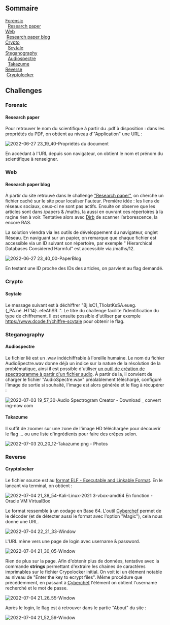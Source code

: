 ## Sommaire
[Forensic](#forensic)  
   [Research paper](#research-paper)  
[Web](#web)  
   [Research paper blog](#research-paper-blog)  
[Crypto](#crypto)  
   [Scytale](#scytale)  
[Steganography](#steganography)  
   [Audiospectre](#audiospectre)  
    [Takazume](#takazume)  
[Reverse](#reverse)  
   [Cryptolocker](#cryptolocker)


## Challenges
### Forensic
#### Research paper 
Pour retrouver le nom du scientifique à partir du .pdf à disposition : dans les propriétés du PDF, on obtient au niveau d'"Application" une URL : 

  ![2022-06-27 23_19_40-Propriétés du document](https://user-images.githubusercontent.com/93680908/176037482-06916b9d-d070-48ff-b19b-dadc3a2dc503.png)
  
  En accédant à l'URL depuis son navigateur, on obtient le nom et prénom du scientifique à renseigner.
  
### Web 
#### Research paper blog 
À partir du site retrouvé dans le challenge ["Research paper"](#research-paper), on cherche un fichier caché sur le site pour localiser l'auteur. Première idée : les liens de réseaux sociaux, ceux-ci ne sont pas actifs. Ensuite on observe que les articles sont dans /papers & /maths, la aussi en ouvrant ces répertoires à la raçine rien à voir. 
Tentative alors avec [Dirb](https://www.kali.org/tools/dirb/) de scanner l’arborescence, la encore RAS. 

La solution viendra via les outils de développement du navigateur, onglet Réseau. En naviguant sur un papier, on remarque que chaque fichier est accessible via un ID suivant son répertoire, par exemple " Hierarchical Databases Considered Harmful" est accessible via /maths/12. 

![2022-06-27 23_40_00-PaperBlog](https://user-images.githubusercontent.com/93680908/176040214-3836fdcd-7b5c-4beb-98e2-911219b5250c.png)

En testant une ID proche des IDs des articles, on parvient au flag demandé. 

### Crypto 
#### Scytale
Le message suivant est à déchiffrer "Bj.lsC1_T!iolatKsSA.eueg.{_PA.né..HT14}..efeAhSR..". Le titre du challenge facilite l'identification du type de chiffrement. Il est ensuite possible d'utiliser par exemple https://www.dcode.fr/chiffre-scytale pour obtenir le flag. 

### Steganography 
#### Audiospectre
Le fichier lié est un .wav indéchiffrable à l'oreille humaine. Le nom du fichier AudioSpectre.wav donne déjà un indice sur la nature de la résolution de la problématique, ainsi il est possible d'utiliser [un outil de création de spectrogramme à partir d'un fichier audio](https://convert.ing-now.com/audio-spectrogram-creator/). À partir de la, il convient de charger le fichier "AudioSpectre.wav" préalablement téléchargé, configuré l'image de sortie si souhaité, l'image est alors générée et le flag à récupérer : 

![2022-07-03 19_57_30-Audio Spectrogram Creator - Download _ convert ing-now com](https://user-images.githubusercontent.com/93680908/177051726-db3f6479-af7e-41ba-9ad5-a681dd781d18.png)

#### Takazume 
Il suffit de zoomer sur une zone de l'image HD téléchargée pour découvrir le flag ... ou une liste d'ingrédients pour faire des crêpes selon. 

![2022-07-03 20_20_12-Takazume png ‎- Photos](https://user-images.githubusercontent.com/93680908/177052413-6592fdc1-bc03-430b-a173-25b02f14ffaa.png)

### Reverse
#### Cryptolocker 
Le fichier source est au [format ELF - Executable and Linkable Format](https://fr.wikipedia.org/wiki/Executable_and_Linkable_Format). En le lancant via terminal, on obtient : 

![2022-07-04 21_38_54-Kali-Linux-2021 3-vbox-amd64  En fonction  - Oracle VM VirtualBox](https://user-images.githubusercontent.com/93680908/177209862-9a6aadf5-aaed-4d75-a924-afc48c4b5ad7.png)

Le format ressemble à un codage en Base 64. L'outil [Cyberchef](https://gchq.github.io/CyberChef/) permet de le décoder (et de détecter aussi le format avec l'option "Magic"), cela nous donne une URL.

![2022-07-04 22_21_33-Window](https://user-images.githubusercontent.com/93680908/177213149-faf09841-a459-4e06-b542-80e0205aae7a.png)

L'URL mène vers une page de login avec username & password. 

![2022-07-04 21_30_05-Window](https://user-images.githubusercontent.com/93680908/177210714-0cf4dd2c-807f-4621-8dc4-d8549a58b757.png)

Rien de plus sur la page. Afin d'obtenir plus de données, tentative avec la commande **strings** permettant d'extraire les chaines de caractères imprimables sur le fichier Crypolocker initial. On voit ici un élément notable au niveau de "Enter the key to ecrypt files". Même procédure que précédemment, en passant à [Cyberchef](https://gchq.github.io/CyberChef/) l'élément on obtient l'username recherché et le mot de passe.

![2022-07-04 21_26_55-Window](https://user-images.githubusercontent.com/93680908/177215280-82585e97-d4c5-438a-a225-53a83c1ebeb6.png)

Après le login, le flag est à retrouver dans le partie "About" du site : 

![2022-07-04 21_52_59-Window](https://user-images.githubusercontent.com/93680908/177210849-2656ce9f-1d09-44be-9010-e457b822a9c3.png)


